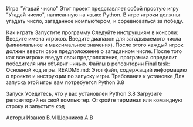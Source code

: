 Игра "Угадай число"
Этот проект представляет собой простую игру "Угадай число", написанную на языке Python. В игре игроки должны угадать число, загаданное компьютером, и соревноваться за победу.

Как играть
Запустите программу 
Следуйте инструкциям в консоли:
Введите имена игроков.
Введите диапазон для загадываемого числа (минимальное и максимальное значения).
После этого каждый игрок должен ввести свое предположение о загаданном числе.
После того как все игроки введут свои предположения, программа определит победителя или объявит ничью.
Файлы в репозитории
Final task: Основной код игры.
README.md: Этот файл, содержащий информацию о проекте и инструкции по запуску игры.
Требования к установке
Для запуска этой игры вам потребуется Python 3.8

Запуск
Убедитесь, что у вас установлен Python 3.8
Загрузите репозиторий на свой компьютер.
Откройте терминал или командную строку и запустите код

Авторы
Иванов В.М 
Шорников А.В
